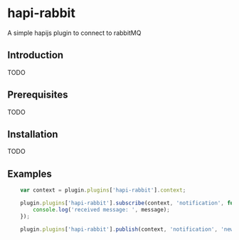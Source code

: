 # hapi-rabbit

A simple hapijs plugin to connect to rabbitMQ 

## Introduction
TODO

## Prerequisites
TODO

## Installation
TODO

## Examples
```javascript
    var context = plugin.plugins['hapi-rabbit'].context;   

    plugin.plugins['hapi-rabbit'].subscribe(context, 'notification', function(err, message){
        console.log('received message: ', message);
    });

    plugin.plugins['hapi-rabbit'].publish(context, 'notification', 'newNotification', 'hey i got a new notification');
```